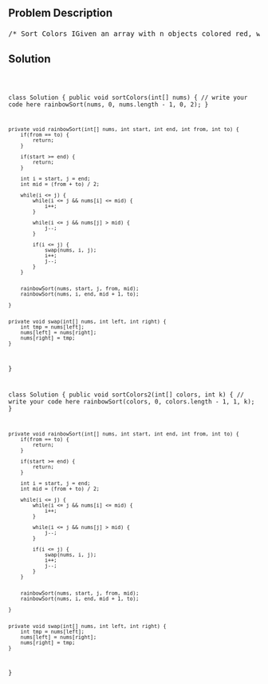 <!--
<style>
  body { font-family: Arial, sans-serif; }
  .container { max-width: 700px; margin: 0 auto; padding: 10px; }
  .comment-block { background-color: #f9f9f9; padding: 10px; border-left: 5px solid #ccc; overflow-wrap: break-word; white-space: pre-wrap; }
  .code-block { background-color: #f4f4f4; padding: 10px; border: 1px solid #ddd; overflow-wrap: break-word; white-space: pre-wrap; }
</style>
-->

<div class='container'>
<h2>Problem Description</h2>
<div class='comment-block'>
<pre>
/* Sort Colors IGiven an array with n objects colored red, white or blue, sort them so thatobjects of the same color are adjacent,with the colors in the order red, white and blue.Here, we will use the integers 0, 1, and 2 to represent the color red,white, and blue respectively.ExampleGiven [1, 0, 1, 2], sort it in-place to [0, 1, 1, 2].*//*经典题型； Rainbow Sort， 其中套用了分区PartitionArray模板O(nlogk, k 是数值最大跨度), no extra memory!!!*/    /**     * @param nums: A list of integer which is 0, 1 or 2     * @return: nothing     *//* Sort Colors IIGiven an array of n objects with k different colors (numbered from 1 to k),sort them so that objects of the same color are adjacent,with the colors in the order 1, 2, ... k.NoticeYou are not suppose to use the library's sort function for this problem.k <= nExampleGiven colors=[3, 2, 2, 1, 4], k=4, your code should sort colors in-place to[1, 2, 2, 3, 4].ChallengeA rather straight forward solution is a two-pass algorithm using countingsort.That will cost O(k) extra memory. Can you do it without using extra memory?Same thing !!!O(nlogk, k 是数值最大跨度), no extra memory!!!*/    /**     * @param colors: A list of integer     * @param k: An integer     * @return: nothing     */</pre>
</div>

<h2>Solution</h2>
<div class='code-block'>
<pre><code class='language-java'>


class Solution {
    public void sortColors(int[] nums) {
        // write your code here
        rainbowSort(nums, 0, nums.length - 1, 0, 2);
    }
    
    private void rainbowSort(int[] nums, int start, int end, int from, int to) {
        if(from == to) {
            return;
        }
        
        if(start >= end) {
            return;
        }
        
        int i = start, j = end;
        int mid = (from + to) / 2;
        
        while(i <= j) {
            while(i <= j && nums[i] <= mid) {
                i++;
            }
            
            while(i <= j && nums[j] > mid) {
                j--;
            }
            
            if(i <= j) {
                swap(nums, i, j);
                i++;
                j--;
            }
        }
        
        
        rainbowSort(nums, start, j, from, mid);
        rainbowSort(nums, i, end, mid + 1, to);

    }
    
    
    private void swap(int[] nums, int left, int right) {
        int tmp = nums[left];
        nums[left] = nums[right];
        nums[right] = tmp;
    }
}


class Solution {
    public void sortColors2(int[] colors, int k) {
        // write your code here
        rainbowSort(colors, 0, colors.length - 1, 1, k);
    }
    
    private void rainbowSort(int[] nums, int start, int end, int from, int to) {
        if(from == to) {
            return;
        }
        
        if(start >= end) {
            return;
        }
        
        int i = start, j = end;
        int mid = (from + to) / 2;
        
        while(i <= j) {
            while(i <= j && nums[i] <= mid) {
                i++;
            }
            
            while(i <= j && nums[j] > mid) {
                j--;
            }
            
            if(i <= j) {
                swap(nums, i, j);
                i++;
                j--;
            }
        }
        
        
        rainbowSort(nums, start, j, from, mid);
        rainbowSort(nums, i, end, mid + 1, to);

    }
    
    
    private void swap(int[] nums, int left, int right) {
        int tmp = nums[left];
        nums[left] = nums[right];
        nums[right] = tmp;
    }
}

</code></pre>
</div>
</div>
